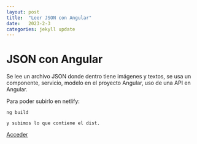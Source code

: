 ```yaml
---
layout: post
title:  "Leer JSON con Angular"
date:   2023-2-3
categories: jekyll update
---
```


# JSON con Angular


Se lee un archivo JSON donde dentro tiene imágenes y textos, se usa un componente, servicio, modelo en el proyecto Angular, uso de una API en Angular.

Para poder subirlo en netlify:

~~~~
ng build

y subimos lo que contiene el dist.
~~~~

<a href="https://jsonangular.netlify.app/">Acceder</a>
